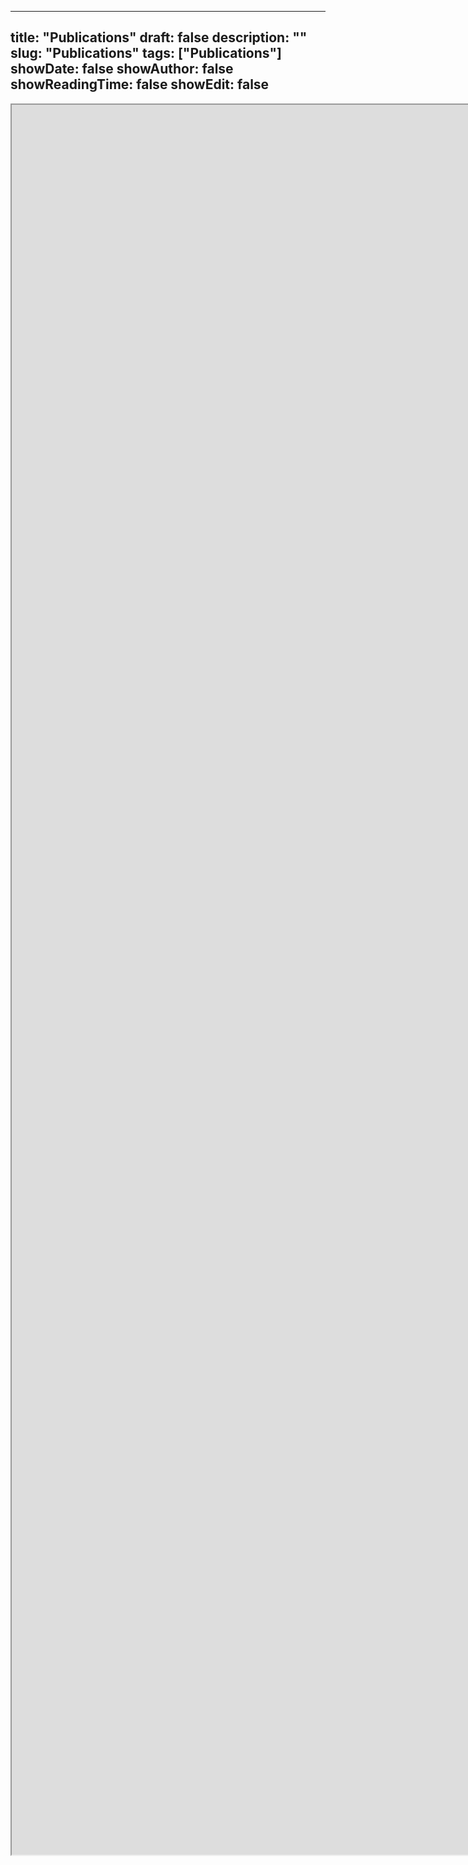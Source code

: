 
---
title: "Publications"
draft: false
description: ""
slug: "Publications"
tags: ["Publications"]
showDate: false
showAuthor: false
showReadingTime: false
showEdit: false
---

<!-- <script>
    window.location.href = "http://www.macs.hw.ac.uk/~dsg/bibtex-static/";
</script> -->
<iframe
style="height: 70vh; width: 130vh; background: white" scrolling="no" src="https://www.macs.hw.ac.uk/~dsg/bibtex-static/"> 
</iframe>